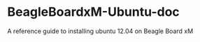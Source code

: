BeagleBoardxM-Ubuntu-doc
========================

A reference guide to installing ubuntu 12.04 on Beagle Board xM
